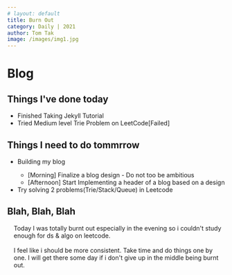 ```yaml
---
# layout: default
title: Burn Out
category: Daily | 2021
author: Tom Tak
image: /images/img1.jpg
---
```


# Blog

## Things I've done today

<ul>
  <li>Finished Taking Jekyll Tutorial</li>
  <li>Tried Medium level Trie Problem on LeetCode[Failed]</li>
</ul>

## Things I need to do tommrrow

<ul>
  <li>Building my blog</li>
  <ul>
    <li>[Morning] Finalize a blog design - Do not too be ambitious</li>
    <li>[Afternoon] Start Implementing a header of a blog based on a design</li>
  </ul>
  <li>Try solving 2 problems(Trie/Stack/Queue) in Leetcode</li>
</ul>

## Blah, Blah, Blah

<div style="padding-left: 15px;">
  Today I was totally burnt out especially in the evening so i couldn't study enough for ds & algo on leetcode.
  <br><br>
  I feel like i should be more consistent. Take time and do things one by one. I will get there some day if i don't give up in the middle being burnt out.
</div>
 
<!-- ![img-1](/images/img1.jpg) -->
<!-- <img src="/images/img1.jpg" alt="img-1" /> -->
